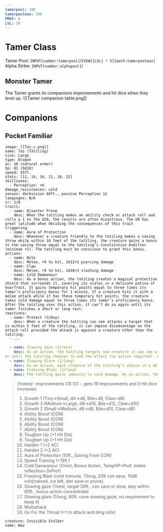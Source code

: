 ```yaml
---
tamerpool: 100
tamerpoolmax: 100
PROF: 6
LVL: 20
---
```






# Tamer Class
Tamer Pool: `INPUT[number:tamerpool]`/`VIEW[{LVL} * 5][math:tamerpoolmax]`
Alpha Strike: `INPUT[number:alphapool]`/
## Monster Tamer

The Tamer grants its companions improvements and hit dice when they level up.
![[Tamer companion table.png]]

# Companions

## Pocket Familiar

```statblock
image: [[Taz_c.png]]
name: Taz (Tatzling)
size: Large
type: Dragon
ac: 18 (natural armor)
hp: 81 (9d10)
speed: 45ft.
stats: [11, 14, 16, 11, 10, 12]
skillsaves:
  - Perception: +6
damage_resistances: cold
senses: darkvision 60ft., passive Perception 12
languages: N/A
cr: 1/8
traits:
  - name: Disaster Prone
    desc: When the tatzling makes an ability check or attack roll and rolls a 1 on the d20, the results are often disastrous. The GM has great latitude when deciding the consequences of this trait triggering.
  - name: Aura of Protection
    desc: Whenever a creature friendly to the tatzling makes a saving throw while within 10 feet of the tatzling, the creature gains a bonus to the saving throw equal to the tatzling’s Constitution modifier (minimum +1). The tatzling must be conscious to grant this bonus.
actions:
  - name: Bite
    desc: Melee, +9 to hit, 1d12+3 piercing damage
  - name: Claw
    desc: Melee, +9 to hit, 1d10+3 slashing damage
  - name: Cold Demeanour
    desc: As a bonus action, the tatzling creates a magical protective shield that surrounds it, covering its scales in a delicate patina of hoarfrost. It gains temporary hit points equal to three times its tamer’s proficiency bonus for 1 minute. If a creature hits it with a melee attack while it has these temporary hit points, the creature takes cold damage equal to three times its tamer’s proficiency bonus. After the tatzling uses this action, it can’t do so again until its tamer finishes a short or long rest.
reactions:
  - name: Protect (3/Day)
    desc: When a creature the tatzling can see attacks a target that is within 5 feet of the tatzling, it can impose disadvantage on the attack roll provided the attack is against a creature other than the tatzling.
  - ...
```

```yaml
  - name: Slowing Gaze (1/rest)
    desc: As an action, the tatzling targets one creature it can see within 30 feet of it that can see it. The target must succeed on a Constitution saving throw or be affected by the slow spell until the start of the tatzling’s next turn, until the tatzling can no longer see it, until it is more than 60 feet from the tatzling,
or until the tatzling chooses to end the effect (no action required). At the start of its subsequent turns, the tatzling can use its bonus action to extend the effect’s duration to the start of its next turn. For the effect’s duration, the tatzling has disadvantage on attack rolls against creatures other than the target of this effect.
  - name: Slowing Glare (1/long)
    desc: As an action, each creature of the tatzling’s choice in a 40-foot cone originating from its eyes must succeed on a Constitution saving throw or become affected by the slow spell for 1 minute. An affected creature can repeat this saving throw at the end of each of its turns, ending the effect on itself on a success.
  - name: Freezing Blast (1/long)
    desc: The tatzling gains immunity to cold damage. As an action, the tatzling causes temperatures to plummet. Each creature within 20 feet of it must make a Constitution saving throw, taking 35 (10d6) cold damage on a failure, or half as much damage on a success. In addition, surfaces in the area become covered in a thin sheet of ice that lasts for 1 minute. When the ice appears, each creature standing on it must succeed on a Dexterity saving throw or fall prone. A creature that enters the area for the first time on its turn or ends its turn there must also succeed on a Dexterity saving throw or fall prone. The tatzling automatically succeeds on these Dexterity saving throws.
```

> [!notes]- Improvements
> CR 1/2 -, gets 19 Improvements and 5 Hit dice increases
> 
> 1. Growth 1 (Tiny->Small, d4->d6, Bite=d8, Claw=d6)
> 2. Growth 3 (Medium->Large, d8->d10, Bite=d12, Claw=d10)
> 3. Growth 2 (Small->Medium, d6->d8, Bite=d10, Claw=d8)
> 4. Ability Boost (CON)
> 5. Ability Boost (CON)
> 6. Ability Boost (CON)
> 7. Ability Boost (CON)
> 8. Toughen Up (+1 Hit Die)
> 9. Toughen Up (+1 Hit Die)
> 10. Harden 1 (+2 AC)
> 11. Harden 2 (+2 AC)
> 12. Aura of Protection (10ft., Saving From CON)
> 13. Speed Training (+15ft.)
> 14. Cold Dameanour (1/rest, Bonus Action, TempHP=Prof, melee reflection=3xProf)
> 15. Freezing Blast (cold immune, 1/long, 20ft con save, 10d6 cold;halved, ice left, dex save or prone)
> 16. Slowing gaze (1/rest, target 30ft., con save or slow, stay within 60ft., bonus action concentrate)
> 17. Slowing glare (1/long, 60ft. cone slowing gaze, no requirement to keep it)
> 18. Multiattack
> 19. Go For the Throat (+1 to attack and dmg rolls)

```statblock
creature: Invisible Stalker
name: Waz
```
